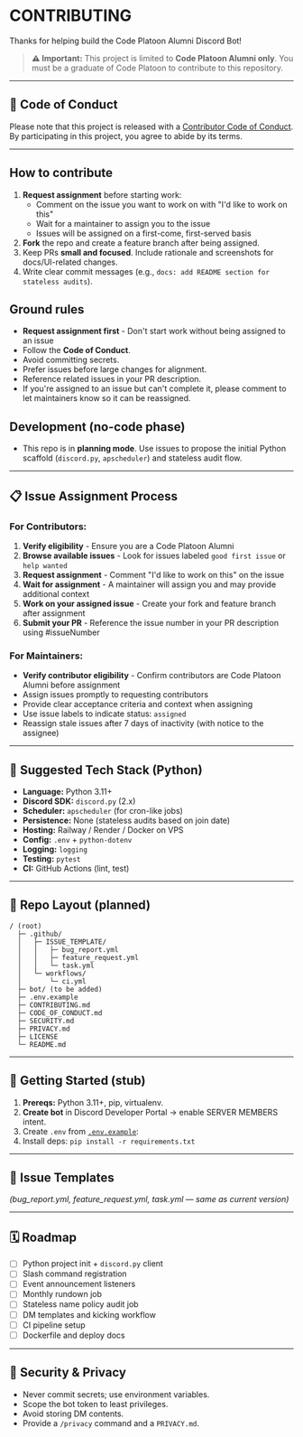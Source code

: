 # CONTRIBUTING

Thanks for helping build the Code Platoon Alumni Discord Bot!

> **⚠️ Important:** This project is limited to **Code Platoon Alumni only**. You must be a graduate of Code Platoon to contribute to this repository.

---

## 📜 Code of Conduct

Please note that this project is released with a [Contributor Code of Conduct](CODE_OF_CONDUCT.md).  
By participating in this project, you agree to abide by its terms.

---

## How to contribute
1. **Request assignment** before starting work:
   - Comment on the issue you want to work on with "I'd like to work on this"
   - Wait for a maintainer to assign you to the issue
   - Issues will be assigned on a first-come, first-served basis
2. **Fork** the repo and create a feature branch after being assigned.
3. Keep PRs **small and focused**. Include rationale and screenshots for docs/UI-related changes.
4. Write clear commit messages (e.g., `docs: add README section for stateless audits`).

## Ground rules
- **Request assignment first** - Don't start work without being assigned to an issue
- Follow the **Code of Conduct**.
- Avoid committing secrets.
- Prefer issues before large changes for alignment.
- Reference related issues in your PR description.
- If you're assigned to an issue but can't complete it, please comment to let maintainers know so it can be reassigned.

## Development (no-code phase)
- This repo is in **planning mode**. Use issues to propose the initial Python scaffold (`discord.py`, `apscheduler`) and stateless audit flow.

---

## 📋 Issue Assignment Process

### For Contributors:
1. **Verify eligibility** - Ensure you are a Code Platoon Alumni
2. **Browse available issues** - Look for issues labeled `good first issue` or `help wanted`
3. **Request assignment** - Comment "I'd like to work on this" on the issue
4. **Wait for assignment** - A maintainer will assign you and may provide additional context
5. **Work on your assigned issue** - Create your fork and feature branch after assignment
6. **Submit your PR** - Reference the issue number in your PR description using #issueNumber

### For Maintainers:
- **Verify contributor eligibility** - Confirm contributors are Code Platoon Alumni before assignment
- Assign issues promptly to requesting contributors
- Provide clear acceptance criteria and context when assigning
- Use issue labels to indicate status: `assigned`
- Reassign stale issues after 7 days of inactivity (with notice to the assignee)

---

## 🧱 Suggested Tech Stack (Python)
- **Language:** Python 3.11+
- **Discord SDK:** `discord.py` (2.x)
- **Scheduler:** `apscheduler` (for cron-like jobs)
- **Persistence:** None (stateless audits based on join date)
- **Hosting:** Railway / Render / Docker on VPS
- **Config:** `.env` + `python-dotenv`
- **Logging:** `logging`
- **Testing:** `pytest`
- **CI:** GitHub Actions (lint, test)

---

## 🧭 Repo Layout (planned)
```
/ (root)
  ├─ .github/
  │   ├─ ISSUE_TEMPLATE/
  │   │   ├─ bug_report.yml
  │   │   ├─ feature_request.yml
  │   │   └─ task.yml
  │   └─ workflows/
  │       └─ ci.yml
  ├─ bot/ (to be added)
  ├─ .env.example
  ├─ CONTRIBUTING.md
  ├─ CODE_OF_CONDUCT.md
  ├─ SECURITY.md
  ├─ PRIVACY.md
  ├─ LICENSE
  └─ README.md
```

---

## 🚀 Getting Started (stub)
1. **Prereqs:** Python 3.11+, pip, virtualenv.
2. **Create bot** in Discord Developer Portal → enable SERVER MEMBERS intent.
3. Create `.env` from [`.env.example`](.env.example):
4. Install deps: `pip install -r requirements.txt`

---

## 📂 Issue Templates
*(bug_report.yml, feature_request.yml, task.yml — same as current version)*

---

## 🗓️ Roadmap
- [ ] Python project init + `discord.py` client
- [ ] Slash command registration
- [ ] Event announcement listeners
- [ ] Monthly rundown job
- [ ] Stateless name policy audit job
- [ ] DM templates and kicking workflow
- [ ] CI pipeline setup
- [ ] Dockerfile and deploy docs

---

## 🔐 Security & Privacy
- Never commit secrets; use environment variables.
- Scope the bot token to least privileges.
- Avoid storing DM contents.
- Provide a `/privacy` command and a `PRIVACY.md`.


